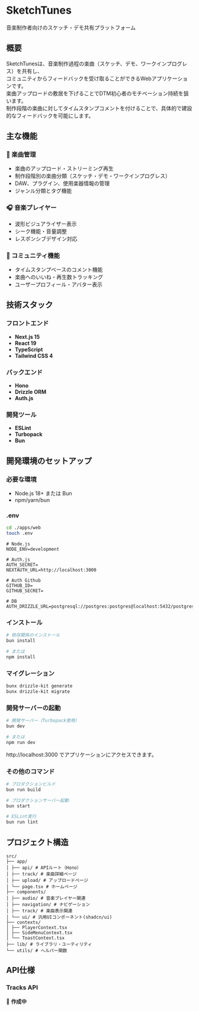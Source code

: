 # SketchTunes

音楽制作者向けのスケッチ・デモ共有プラットフォーム

## 概要

SketchTunesは、音楽制作過程の楽曲（スケッチ、デモ、ワークインプログレス）を共有し、<br>
コミュニティからフィードバックを受け取ることができるWebアプリケーションです。<br>
楽曲アップロードの敷居を下げることでDTM初心者のモチベーション持続を狙います。<br>
制作段階の楽曲に対してタイムスタンプコメントを付けることで、具体的で建設的なフィードバックを可能にします。<br>

## 主な機能

### 🎵 楽曲管理
- 楽曲のアップロード・ストリーミング再生
- 制作段階別の楽曲分類（スケッチ・デモ・ワークインプログレス）
- DAW、プラグイン、使用楽器情報の管理
- ジャンル分類とタグ機能

### 🎧 音楽プレイヤー
- 波形ビジュアライザー表示
- シーク機能・音量調整
- レスポンシブデザイン対応

### 💬 コミュニティ機能
- タイムスタンプベースのコメント機能
- 楽曲へのいいね・再生数トラッキング
- ユーザープロフィール・アバター表示

## 技術スタック

### フロントエンド
- **Next.js 15**
- **React 19**
- **TypeScript**
- **Tailwind CSS 4**

### バックエンド
- **Hono**
- **Drizzle ORM**
- **Auth.js**

### 開発ツール
- **ESLint**
- **Turbopack**
- **Bun**

## 開発環境のセットアップ

### 必要な環境
- Node.js 18+ または Bun
- npm/yarn/bun

### .env
```bash
cd ./apps/web
touch .env
```

```.env
# Node.js
NODE_ENV=development

# Auth.js
AUTH_SECRET=
NEXTAUTH_URL=http://localhost:3000

# Auth Github
GITHUB_ID=
GITHUB_SECRET=

# DB
AUTH_DRIZZLE_URL=postgresql://postgres:postgres@localhost:5432/postgres
```

### インストール

```bash
# 依存関係のインストール
bun install

# または
npm install
```

### マイグレーション
```bash
bunx drizzle-kit generate
bunx drizzle-kit migrate
```

### 開発サーバーの起動

```bash
# 開発サーバー（Turbopack使用）
bun dev

# または
npm run dev
```

http://localhost:3000 でアプリケーションにアクセスできます。

### その他のコマンド

```bash
# プロダクションビルド
bun run build

# プロダクションサーバー起動
bun start

# ESLint実行
bun run lint
```

## プロジェクト構造
```
src/
├── app/
│ ├── api/ # APIルート（Hono）
│ ├── track/ # 楽曲詳細ページ
│ ├── upload/ # アップロードページ
│ └── page.tsx # ホームページ
├── components/
│ ├── audio/ # 音楽プレイヤー関連
│ ├── navigation/ # ナビゲーション
│ ├── track/ # 楽曲表示関連
│ └── ui/ # 汎用UIコンポーネント(shadcn/ui)
├── contexts/
│ ├── PlayerContext.tsx
│ ├── SideMenuContext.tsx
│ └── ToastContext.tsx
├── lib/ # ライブラリ・ユーティリティ
└── utils/ # ヘルパー関数
```

## API仕様

### Tracks API

🚧 **作成中**